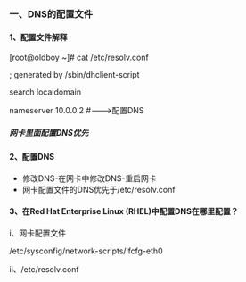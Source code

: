 ### 一、DNS的配置文件

#### 1、配置文件解释

\[root@oldboy ~\]\# cat /etc/resolv.conf

; generated by /sbin/dhclient-script

search localdomain

nameserver 10.0.0.2    \#---&gt;配置DNS

##### 网卡里面配置DNS优先

#### 2、配置DNS

* 修改DNS-在网卡中修改DNS-重启网卡
* 网卡配置文件的DNS优先于/etc/resolv.conf

#### 3、在Red Hat Enterprise Linux \(RHEL\)中配置DNS在哪里配置？

i、网卡配置文件 

/etc/sysconfig/network-scripts/ifcfg-eth0

ii、/etc/resolv.conf

